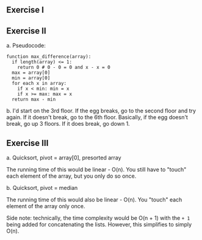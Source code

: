 ## Exercise I

## Exercise II

a. Pseudocode:

```
function max_difference(array):
  if length(array) <= 1:
    return 0 # 0 - 0 = 0 and x - x = 0
  max = array[0]
  min = array[0]
  for each x in array:
    if x < min: min = x
    if x >= max: max = x
  return max - min
```

b. I'd start on the 3rd floor. If the egg breaks, go to the second floor and try again. If it doesn't break, go to the 6th floor. Basically, if the egg doesn't break, go up 3 floors. If it does break, go down 1.

## Exercise III

a. Quicksort, pivot = array[0], presorted array

The running time of this would be linear - O(n). You still have to "touch" each element of the array, but you only do so once.

b. Quicksort, pivot = median

The running time of this would also be linear - O(n). You "touch" each element of the array only once.

Side note: technically, the time complexity would be O(n + 1) with the `+ 1` being added for concatenating the lists. However, this simplifies to simply O(n).
